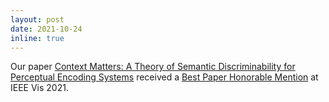```yaml
---
layout: post
date: 2021-10-24 
inline: true
---
```


Our paper [Context Matters: A Theory of Semantic Discriminability for Perceptual Encoding Systems](/assets/pdf/mukherjee_vis_2021.pdf) received a [Best Paper Honorable Mention](https://ieeevis.org/year/2021/info/awards/best-paper-awards) at IEEE Vis 2021.
